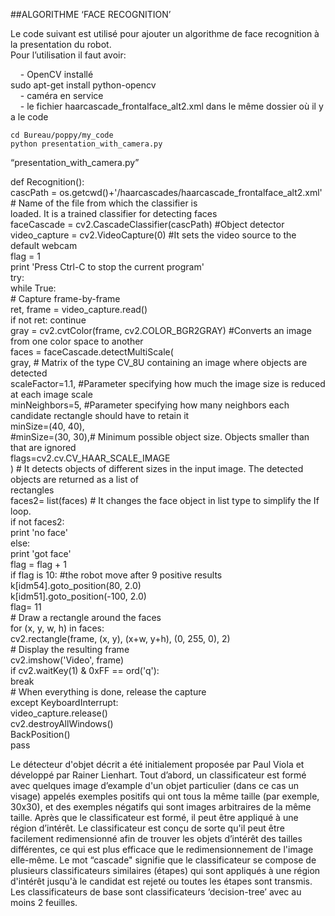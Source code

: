 ##ALGORITHME ‘FACE RECOGNITION’

Le code suivant est utilisé pour ajouter un algorithme de face recognition à la presentation du robot.<BR>
Pour l’utilisation il faut avoir:

&nbsp;&nbsp;&nbsp; - OpenCV installé <BR>
sudo apt-get install python-opencv <BR>
&nbsp;&nbsp;&nbsp; - caméra en service <BR>
&nbsp;&nbsp;&nbsp; - le fichier haarcascade_frontalface_alt2.xml dans le même dossier où il y a le code <BR>

`cd Bureau/poppy/my_code` <BR>
`python presentation_with_camera.py`<BR>

“presentation_with_camera.py”

def Recognition(): <BR>
	cascPath = os.getcwd()+'/haarcascades/haarcascade_frontalface_alt2.xml' # Name of the file from which the classifier is <BR> loaded. It is a trained classifier for detecting faces <BR>
	faceCascade = cv2.CascadeClassifier(cascPath) #Object detector <BR>
	video_capture = cv2.VideoCapture(0) #It sets the video source to the default webcam <BR>
	flag = 1 <BR>
	print 'Press Ctrl-C to stop the current program' <BR>
	try: <BR>
		while True: <BR>
		    # Capture frame-by-frame <BR>
			ret, frame = video_capture.read() <BR>
			if not ret: continue <BR>
		    	gray = cv2.cvtColor(frame, cv2.COLOR_BGR2GRAY) #Converts an image from one color space to another <BR>
		    	faces = faceCascade.detectMultiScale(  <BR>
				gray, # Matrix of the type CV_8U containing an image where objects are detected <BR>
				scaleFactor=1.1, #Parameter specifying how much the image size is reduced at each image scale  <BR>
				minNeighbors=5, #Parameter specifying how many neighbors each candidate rectangle should have to retain it <BR>
				minSize=(40, 40), <BR>
				#minSize=(30, 30),# Minimum possible object size. Objects smaller than that are ignored <BR>
				flags=cv2.cv.CV_HAAR_SCALE_IMAGE <BR>
		    	) # It detects objects of different sizes in the input image. The detected objects are returned as a list of <BR> rectangles <BR>
			faces2= list(faces)	# It changes the face object in list type to simplify the If loop.	 <BR>
			if not faces2: <BR>
				print 'no face' <BR>
			else: <BR>
				print 'got face' <BR>
				flag = flag + 1 <BR>
				if flag is 10: #the robot move after 9 positive results <BR>
					k[idm54].goto_position(80, 2.0)  <BR>
					k[idm51].goto_position(-100, 2.0) <BR>
					flag= 11 <BR>
		    # Draw a rectangle around the faces <BR>
			for (x, y, w, h) in faces: <BR>
				cv2.rectangle(frame, (x, y), (x+w, y+h), (0, 255, 0), 2) <BR>
		    # Display the resulting frame <BR>
			cv2.imshow('Video', frame) <BR>
			if cv2.waitKey(1) & 0xFF == ord('q'): <BR>
				break <BR>
	# When everything is done, release the capture <BR>
	except KeyboardInterrupt: <BR>
		video_capture.release() <BR>
		cv2.destroyAllWindows()	 <BR>
		BackPosition() <BR>
		pass <BR>
		
Le détecteur d'objet décrit a été initialement proposée par Paul Viola et développé par Rainer Lienhart.
Tout d’abord, un classificateur est formé avec quelques image d’example d'un objet particulier (dans ce cas un visage) appelés exemples positifs qui ont tous la même taille (par exemple, 30x30), et des exemples négatifs qui sont images arbitraires de la même taille.
Après que le classificateur est formé, il peut être appliqué à une région d’intérêt.
Le classificateur est conçu de sorte qu'il peut être facilement redimensionné afin de trouver les objets d’intérêt des tailles différentes, ce qui est plus efficace que le redimensionnement de l'image elle-même.
Le mot “cascade" signifie que le classificateur se compose de plusieurs classificateurs similaires (étapes) qui sont appliqués à une région d'intérêt jusqu'à le candidat est rejeté ou toutes les étapes sont transmis. Les classificateurs de base sont classificateurs ‘decision-tree’ avec au moins 2 feuilles.

 

